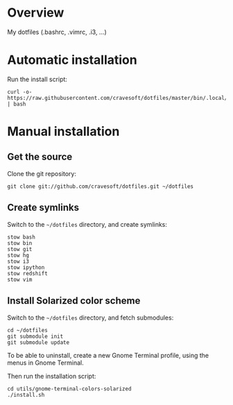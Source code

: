 # Overview

My dotfiles (.bashrc, .vimrc, .i3, ...)

# Automatic installation

Run the install script:

    curl -o- https://raw.githubusercontent.com/cravesoft/dotfiles/master/bin/.local/bin/install.sh | bash

# Manual installation

## Get the source

Clone the git repository:

    git clone git://github.com/cravesoft/dotfiles.git ~/dotfiles

## Create symlinks

Switch to the `~/dotfiles` directory, and create symlinks:

    stow bash
    stow bin
    stow git
    stow hg
    stow i3
    stow ipython
    stow redshift
    stow vim

## Install Solarized color scheme

Switch to the `~/dotfiles` directory, and fetch submodules:

    cd ~/dotfiles
    git submodule init
    git submodule update

To be able to uninstall, create a new Gnome Terminal profile, using the menus in Gnome Terminal.

Then run the installation script:

    cd utils/gnome-terminal-colors-solarized
    ./install.sh
